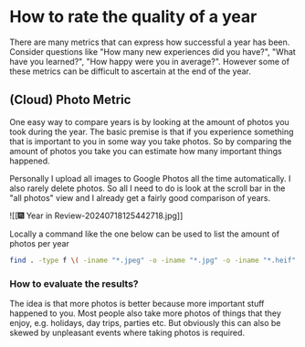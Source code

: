 # How to rate the quality of a year

There are many metrics that can express how successful a year has been. Consider questions like "How many new experiences did you have?", "What have you learned?", "How happy were you in average?". However some of these metrics can be difficult to ascertain at the end of the year.

## (Cloud) Photo Metric

One easy way to compare years is by looking at the amount of photos you took during the year. The basic premise is that if you experience something that is important to you in some way you take photos. So by comparing the amount of photos you take you can estimate how many important things happened.

Personally I upload all images to Google Photos all the time automatically. I also rarely delete photos. So all I need to do is look at the scroll bar in the "all photos" view and I already get a fairly good comparison of years.

![[🎆 Year in Review-20240718125442718.jpg]]

Locally a command like the one below can be used to list the amount of photos per year

```bash
find . -type f \( -iname "*.jpeg" -o -iname "*.jpg" -o -iname "*.heif" -o -iname "*.heic" -o -iname "*.png" \) -exec stat -f '%Sm' -t '%Y' {} \; | sort | uniq -c | awk '{ print $2": "$1 }'
```

### How to evaluate the results?

The idea is that more photos is better because more important stuff happened to you. Most people also take more photos of things that they enjoy, e.g. holidays, day trips, parties etc. But obviously this can also be skewed by unpleasant events where taking photos is required.
